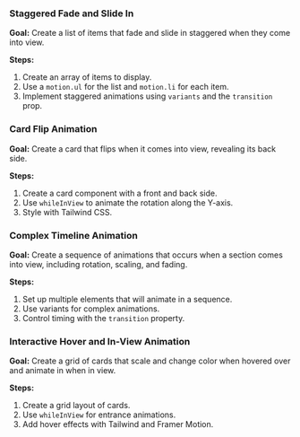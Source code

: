 ### Staggered Fade and Slide In

**Goal:** Create a list of items that fade and slide in staggered when they come into view.

**Steps:**

1. Create an array of items to display.
2. Use a `motion.ul` for the list and `motion.li` for each item.
3. Implement staggered animations using `variants` and the `transition` prop.

### Card Flip Animation

**Goal:** Create a card that flips when it comes into view, revealing its back side.

**Steps:**

1. Create a card component with a front and back side.
2. Use `whileInView` to animate the rotation along the Y-axis.
3. Style with Tailwind CSS.

### Complex Timeline Animation

**Goal:** Create a sequence of animations that occurs when a section comes into view, including rotation, scaling, and fading.

**Steps:**

1. Set up multiple elements that will animate in a sequence.
2. Use variants for complex animations.
3. Control timing with the `transition` property.

### Interactive Hover and In-View Animation

**Goal:** Create a grid of cards that scale and change color when hovered over and animate in when in view.

**Steps:**

1. Create a grid layout of cards.
2. Use `whileInView` for entrance animations.
3. Add hover effects with Tailwind and Framer Motion.
